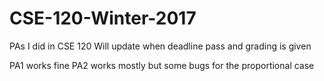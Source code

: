 # CSE-120-Winter-2017
PAs I did in CSE 120
Will update when deadline pass and grading is given

PA1 works fine
PA2 works mostly but some bugs for the proportional case
